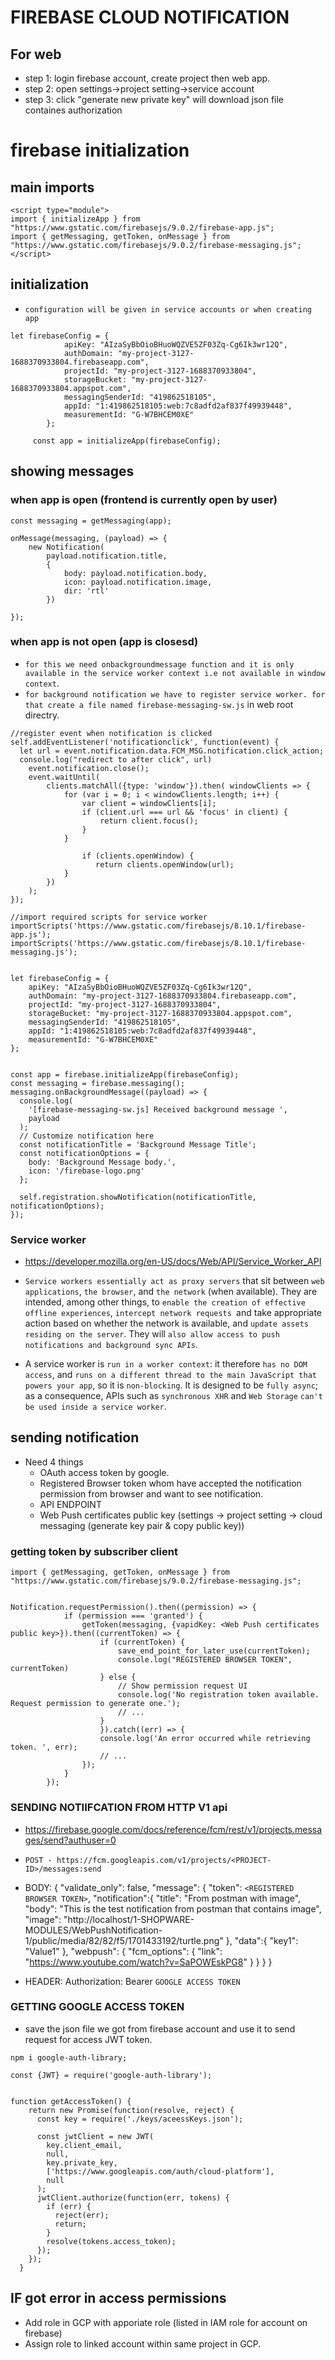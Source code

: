 # FIREBASE CLOUD NOTIFICATION

## For web

- step 1: login firebase account, create project then web app.
- step 2: open settings->project setting->service account
- step 3: click "generate new private key" will download json file containes authorization

# firebase initialization

## main imports
```
<script type="module">
import { initializeApp } from "https://www.gstatic.com/firebasejs/9.0.2/firebase-app.js";
import { getMessaging, getToken, onMessage } from "https://www.gstatic.com/firebasejs/9.0.2/firebase-messaging.js";
</script>
```

## initialization
- `configuration will be given in service accounts or when creating app`
```
let firebaseConfig = {
            apiKey: "AIzaSyBbOioBHuoWQZVE5ZF03Zq-Cg6Ik3wr12Q",
            authDomain: "my-project-3127-1688370933804.firebaseapp.com",
            projectId: "my-project-3127-1688370933804",
            storageBucket: "my-project-3127-1688370933804.appspot.com",
            messagingSenderId: "419862518105",
            appId: "1:419862518105:web:7c8adfd2af837f49939448",
            measurementId: "G-W7BHCEM0XE"
        };

     const app = initializeApp(firebaseConfig);
```

## showing messages

### when app is open (frontend is currently open by user)
```
const messaging = getMessaging(app);

onMessage(messaging, (payload) => {
    new Notification(
        payload.notification.title,
        {
            body: payload.notification.body, 
            icon: payload.notification.image,
            dir: 'rtl'
        })

});
```

### when app is not open (app is closesd)
- `for this we need onbackgroundmessage function and it is only available in the service worker context i.e not available in window context`. 
- `for background notification we have to register service worker. for that create a file named firebase-messaging-sw.js` in web root directry.

```
//register event when notification is clicked
self.addEventListener('notificationclick', function(event) {
  let url = event.notification.data.FCM_MSG.notification.click_action;
  console.log("redirect to after click", url)
	event.notification.close();
	event.waitUntil(
		clients.matchAll({type: 'window'}).then( windowClients => {
			for (var i = 0; i < windowClients.length; i++) {
				var client = windowClients[i];
				if (client.url === url && 'focus' in client) {
					return client.focus();
				}
			}

				if (clients.openWindow) {
				   return clients.openWindow(url);
			}
		})
	);
});

//import required scripts for service worker
importScripts('https://www.gstatic.com/firebasejs/8.10.1/firebase-app.js');
importScripts('https://www.gstatic.com/firebasejs/8.10.1/firebase-messaging.js');


let firebaseConfig = {
    apiKey: "AIzaSyBbOioBHuoWQZVE5ZF03Zq-Cg6Ik3wr12Q",
    authDomain: "my-project-3127-1688370933804.firebaseapp.com",
    projectId: "my-project-3127-1688370933804",
    storageBucket: "my-project-3127-1688370933804.appspot.com",
    messagingSenderId: "419862518105",
    appId: "1:419862518105:web:7c8adfd2af837f49939448",
    measurementId: "G-W7BHCEM0XE"
};


const app = firebase.initializeApp(firebaseConfig);
const messaging = firebase.messaging();
messaging.onBackgroundMessage((payload) => {
  console.log(
    '[firebase-messaging-sw.js] Received background message ',
    payload
  );
  // Customize notification here
  const notificationTitle = 'Background Message Title';
  const notificationOptions = {
    body: 'Background Message body.',
    icon: '/firebase-logo.png'
  };

  self.registration.showNotification(notificationTitle, notificationOptions);
});
```

### Service worker
- https://developer.mozilla.org/en-US/docs/Web/API/Service_Worker_API

- `Service workers essentially act as proxy servers` that sit between `web applications`, `the browser`, and `the network` (when available). They are intended, among other things, to `enable the creation of effective offline experiences`, `intercept network requests `and take appropriate action based on whether the network is available, and `update assets residing on the server`. They will `also allow access to push notifications and background sync APIs`.

- A service worker is `run in a worker context`: it therefore `has no DOM access`, and `runs on a different thread to the main JavaScript that powers your app`, so it is `non-blocking`. It is designed to be `fully async`; as a consequence, APIs such as `synchronous XHR` and `Web Storage` `can't be used inside a service worker`.

## sending notification
- Need 4 things
    - OAuth access token by google.
    - Registered Browser token whom have accepted the notification permission from browser and want to see notification.
    - API ENDPOINT
    - Web Push certificates public key (settings -> project setting -> cloud messaging (generate key pair & copy public key))


### getting token by subscriber client
```
import { getMessaging, getToken, onMessage } from "https://www.gstatic.com/firebasejs/9.0.2/firebase-messaging.js";


Notification.requestPermission().then((permission) => {
            if (permission === 'granted') {
                getToken(messaging, {vapidKey: <Web Push certificates public key>}).then((currentToken) => {
                    if (currentToken) {
                        save_end_point_for_later_use(currentToken);
                        console.log("REGISTERED BROWSER TOKEN", currentToken)
                    } else {
                        // Show permission request UI
                        console.log('No registration token available. Request permission to generate one.');
                        // ...
                    }
                    }).catch((err) => {
                    console.log('An error occurred while retrieving token. ', err);
                    // ...
                });
            }
        });
```

### SENDING NOTIIFCATION FROM HTTP V1 api
- https://firebase.google.com/docs/reference/fcm/rest/v1/projects.messages/send?authuser=0

- `POST - https://fcm.googleapis.com/v1/projects/<PROJECT-ID>/messages:send`
- BODY: 
    {
    "validate_only": false,
    "message": {
    "token": `<REGISTERED BROWSER TOKEN>`,
    "notification":{
        "title": "From postman with image",
        "body": "This is the test notification from postman that contains image",
        "image": "http://localhost/1-SHOPWARE-MODULES/WebPushNotification-1/public/media/82/82/f5/1701433192/turtle.png"
    },
    "data":{
        "key1": "Value1"
    },
    "webpush": {
        "fcm_options": {
            "link": "https://www.youtube.com/watch?v=SaPOWEskPG8"
        }
        }
    }
    }
- HEADER: 
    Authorization: Bearer `GOOGLE ACCESS TOKEN`

### GETTING GOOGLE ACCESS TOKEN
- save the json file we got from firebase account and use it to send request for access JWT token.
```
npm i google-auth-library;

const {JWT} = require('google-auth-library');


function getAccessToken() {
    return new Promise(function(resolve, reject) {
      const key = require('./keys/aceessKeys.json');
      
      const jwtClient = new JWT(
        key.client_email,
        null,
        key.private_key,
        ['https://www.googleapis.com/auth/cloud-platform'],
        null
      );
      jwtClient.authorize(function(err, tokens) {
        if (err) {
          reject(err);
          return;
        }
        resolve(tokens.access_token);
      });
    });
  }
```

## IF got error in access permissions
- Add role in GCP with apporiate role (listed in IAM role for account on firebase)
- Assign role to linked account within same project in GCP. 